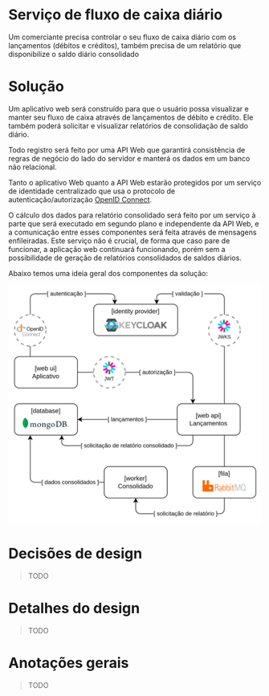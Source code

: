 # Serviço de fluxo de caixa diário

Um comerciante precisa controlar o seu fluxo de caixa diário com os lançamentos (débitos e créditos), também precisa de um relatório que disponibilize o saldo diário consolidado

# Solução

Um aplicativo web será construído para que o usuário possa visualizar e manter
seu fluxo de caixa através de lançamentos de débito e crédito. Ele também poderá
solicitar e visualizar relatórios de consolidação de saldo diário.

Todo registro será feito por uma API Web que garantirá consistẽncia de regras
de negócio do lado do servidor e manterá os dados em um banco não relacional.

Tanto o aplicativo Web quanto a API Web estarão protegidos por um serviço de
identidade centralizado que usa o protocolo de autenticação/autorização
[OpenID Connect](https://openid.net/developers/how-connect-works).

O cálculo dos dados para relatório consolidado será feito por um serviço à parte
que será executado em segundo plano e independente da API Web, e a comunicação
entre esses componentes será feita através de mensagens enfileiradas. Este
serviço não é crucial, de forma que caso pare de funcionar, a aplicação web
continuará funcionando, porém sem a possibilidade de geração de relatórios
consolidados de saldos diários.

Abaixo temos uma ideia geral dos componentes da solução:

![](images/diagrama-componentes.png)


# Decisões de design

> TODO

# Detalhes do design

> TODO

# Anotações gerais

> TODO